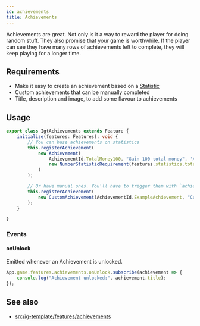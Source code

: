 ```yaml
---
id: achievements
title: Achievements
---
```


Achievements are great. Not only is it a way to reward the player for doing random stuff. They also promise that your game is worthwhile.
If the player can see they have many rows of achievements left to complete, they will keep playing for a longer time.


## Requirements
- Make it easy to create an achievement based on a [Statistic](./statistics.md)
- Custom achievements that can be manually completed
- Title, description and image, to add some flavour to achievements

## Usage

```ts
export class IgtAchievements extends Feature {
    initialize(features: Features): void {
        // You can base achievements on statistics
        this.registerAchievement(
            new Achievement(
                AchievementId.TotalMoney100, "Gain 100 total money", 'Automatically triggered if you gain enough money',
                new NumberStatisticRequirement(features.statistics.totalMoneyGained, 100),
            )
        );

        // Or have manual ones. You'll have to trigger them with `achievement.forceUnlock()`
        this.registerAchievement(
            new CustomAchievement(AchievementId.ExampleAchievement, "Custom Achievement", 'Can be completed manually')
        );
    }

}
```

### Events
#### onUnlock
Emitted whenever an Achievement is unlocked.
```ts
App.game.features.achievements.onUnlock.subscribe(achievement => {
    console.log("Achievement unlocked:", achievement.title);
});
```

## See also 
- [src/ig-template/features/achievements](https://github.com/123ishaTest/igt-library/tree/master/src/ig-template/features/achievements)
